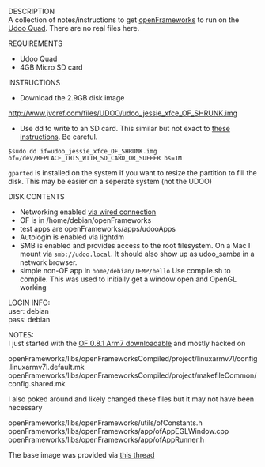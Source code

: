 DESCRIPTION   
A collection of notes/instructions to get [openFrameworks](http://openframeworks.cc/) to run on the [Udoo Quad](http://elinux.org/UDOO#UDOO_Quad). There are no real files here.      

REQUIREMENTS
- Udoo Quad
- 4GB Micro SD card

INSTRUCTIONS   
- Download the 2.9GB disk image  

http://www.jvcref.com/files/UDOO/udoo_jessie_xfce_OF_SHRUNK.img

- Use dd to write to an SD card.  This similar but not exact to [these instructions](http://xmodulo.com/2013/11/write-raspberry-pi-image-sd-card.html). Be careful.

`$sudo dd if=udoo_jessie_xfce_OF_SHRUNK.img of=/dev/REPLACE_THIS_WITH_SD_CARD_OR_SUFFER bs=1M`

`gparted` is installed on the system if you want to resize the partition to fill the disk. This may be easier on a seperate system (not the UDOO)

DISK CONTENTS   
- Networking enabled [via wired connection](http://www.udoo.org/forum/debian-jessie-rootfs-with-gpu-vpu-t693-10.html?sid=d8734726d01107fc4cad534d9e83d242#p5934)
- OF is in /home/debian/openFrameworks
- test apps are openFrameworks/apps/udooApps
- Autologin is enabled via lightdm
- SMB is enabled and provides access to the root filesystem. On a Mac I mount via `smb://udoo.local`. It should also show up as udoo_samba in a network browser.  
- simple non-OF app in `home/debian/TEMP/hello` Use compile.sh to compile. This was used to initially get a window open and OpenGL working


LOGIN INFO:   
user: debian   
pass: debian   

NOTES:   
I just started with the [OF 0.8.1 Arm7 downloadable](http://www.openframeworks.cc/versions/v0.8.1/of_v0.8.1_linuxarmv7l_release.tar.gz) and mostly hacked on

openFrameworks/libs/openFrameworksCompiled/project/linuxarmv7l/config.linuxarmv7l.default.mk
openFrameworks/libs/openFrameworksCompiled/project/makefileCommon/config.shared.mk

I also poked around and likely changed these files but it may not have been necessary

openFrameworks/libs/openFrameworks/utils/ofConstants.h
openFrameworks/libs/openFrameworks/app/ofAppEGLWindow.cpp
openFrameworks/libs/openFrameworks/app/ofAppRunner.h

The base image was provided via [this thread](http://www.udoo.org/forum/debian-jessie-rootfs-with-gpu-vpu-t693.html)






